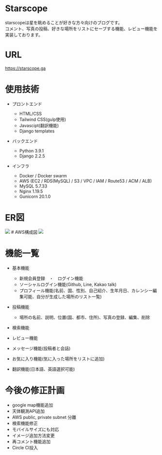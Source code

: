 # Starscope
starscopeは星を眺めることが好きな方々向けのブログです。  
コメント、写真の投稿、好きな場所をリストにセーブする機能、レビュー機能を実装しております。


# URL
https://starscope.ga


# 使用技術
- プロントエンド
  - HTML/CSS
  - Tailwind CSS(gulp使用)
  - Javascipt(翻訳機能)
  - Django templates

- バックエンド
  - Python 3.9.1
  - Django 2.2.5

- インフラ
  - Docker / Docker swarm
  - AWS (EC2 / RDS(MySQL) / S3 / VPC / IAM / Route53 / ACM / ALB)
  - MySQL 5.7.33
  - Nginx 1.19.5
  - Gunicorn 20.1.0

# ER図
<img src="https://user-images.githubusercontent.com/66953834/135827383-0951ab43-8692-4b38-9971-6c8dfc5ab451.png" />
# AWS構成図
<img src="https://user-images.githubusercontent.com/66953834/135719952-3d013d9d-c61b-4c56-ae00-c017868d0479.png" />

# 機能一覧

- 基本機能
  - 新規会員登録　・　ログイン機能
  - ソーシャルログイン機能(Github, Line, Kakao talk)
  - プロフィール機能(名前、国、性別、自己紹介、生年月日、カレンシー編集可能、自分が生成した場所のリスト一覧)

- 投稿機能
  - 場所の名前、説明、位置(国、都市、住所)、写真の登録、編集、削除

- 検索機能

- レビュー機能

- メッセージ機能(投稿者と会話)

- お気に入り機能(気に入った場所をリストに追加)

- 翻訳機能(日本語、英語選択可能)

# 今後の修正計画
- google map機能追加
- 天体観測API追加
- AWS public, private subnet 分離
- 検索機能修正
- モバイルサイズにも対応
- イメージ追加方法変更
- 再コメント機能追加
- Circle CI投入